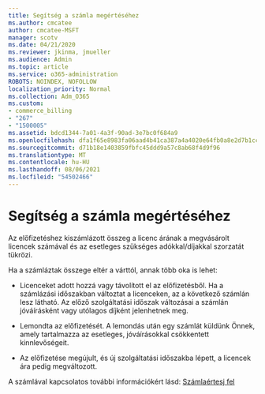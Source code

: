 ```yaml
---
title: Segítség a számla megértéséhez
ms.author: cmcatee
author: cmcatee-MSFT
manager: scotv
ms.date: 04/21/2020
ms.reviewer: jkinma, jmueller
ms.audience: Admin
ms.topic: article
ms.service: o365-administration
ROBOTS: NOINDEX, NOFOLLOW
localization_priority: Normal
ms.collection: Adm_O365
ms.custom:
- commerce_billing
- "267"
- "1500005"
ms.assetid: bdcd1344-7a01-4a3f-90ad-3e7bc0f684a9
ms.openlocfilehash: dfa1f65e8983fa06aad4b41ca387a4a4020e64fb0a8e2d7b1cce54e1ba4d07e8
ms.sourcegitcommit: d71b18e1403859fbfc45ddd9a57c8ab68f4d9f96
ms.translationtype: MT
ms.contentlocale: hu-HU
ms.lasthandoff: 08/06/2021
ms.locfileid: "54502466"
---
```

# <a name="help-understanding-your-bill"></a>Segítség a számla megértéséhez

Az előfizetéshez kiszámlázott összeg a licenc árának a megvásárolt licencek számával és az esetleges szükséges adókkal/díjakkal szorzatát tükrözi.
  
Ha a számláztak összege eltér a várttól, annak több oka is lehet:
  
- Licenceket adott hozzá vagy távolított el az előfizetésből. Ha a számlázási időszakban változtat a licenceken, az a következő számlán lesz látható. Az előző szolgáltatási időszak változásai a számlán jóváírásként vagy utólagos díjként jelenhetnek meg.

- Lemondta az előfizetését. A lemondás után egy számlát küldünk Önnek, amely tartalmazza az esetleges, jóváírásokkal csökkentett kinnlevőségeit.

- Az előfizetése megújult, és új szolgáltatási időszakba lépett, a licencek ára pedig megváltozott.

A számlával kapcsolatos további információkért lásd: [Számlaértesj fel](/microsoft-365/commerce/billing-and-payments/understand-your-invoice2)